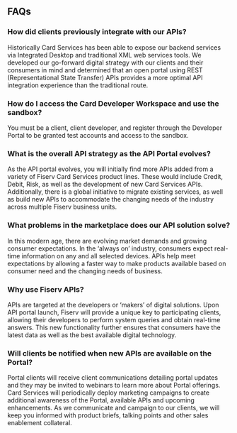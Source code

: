 ## FAQs

### How did clients previously integrate with our APIs?
Historically Card Services has been able to expose our backend services via Integrated Desktop and traditional XML web services tools. We developed our go-forward digital strategy with our clients and their consumers in mind and determined that an open portal using REST (Representational State Transfer) APIs provides a more optimal API integration experience than the traditional route.

### How do I access the Card Developer Workspace and use the sandbox? 
You must be a client, client developer, and register through the Developer Portal to be granted test accounts and access to the sandbox.

### What is the overall API strategy as the API Portal evolves?
As the API portal evolves, you will initially find more APIs added from a variety of Fiserv Card Services product lines. These would include Credit, Debit, Risk, as well as the development of new Card Services APIs. Additionally, there is a global initiative to migrate existing services, as well as build new APIs to accommodate the changing needs of the industry across multiple Fiserv business units.

### What problems in the marketplace does our API solution solve?
In this modern age, there are evolving market demands and growing consumer expectations. In the ‘always on’ industry, consumers expect real-time information on any and all selected devices. APIs help meet expectations by allowing a faster way to make products available based on consumer need and the changing needs of business.

### Why use Fiserv APIs?
APIs are targeted at the developers or ‘makers’ of digital solutions. Upon API portal launch, Fiserv will provide a unique key to participating clients, allowing their developers to perform system queries and obtain real-time answers. This new functionality further ensures that consumers have the latest data as well as the best available digital technology.

### Will clients be notified when new APIs are available on the Portal?
Portal clients will receive client communications detailing portal updates and they may be invited to webinars to learn more about Portal offerings.  Card Services will periodically deploy marketing campaigns to create additional awareness of the Portal, available APIs and upcoming enhancements.  As we communicate and campaign to our clients, we will keep you informed with product briefs, talking points and other sales enablement collateral.
